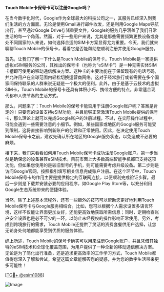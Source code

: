 **Touch Mobile卡保号卡可以注册Google吗？**

在当今数字化时代，Google作为全球最大的科技公司之一，其服务已经深入到我们生活的方方面面。无论是使用Gmail进行邮件收发，还是利用Google Maps导航出行，甚至通过Google Drive存储重要文件，Google的服务几乎涵盖了我们日常生活的每一个角落。然而，对于一些用户来说，尤其是那些需要频繁更换设备或身处不同国家的人来说，如何选择合适的SIM卡方案显得尤为重要。今天，我们就来聊聊Touch Mobile的保号卡，看看它是否能帮助您顺利注册并使用Google服务。

首先，让我们了解一下什么是Touch Mobile的保号卡。Touch Mobile是一家提供虚拟eSIM服务的公司，其推出的保号卡（也称为“eSIM卡”）是一种无需实体SIM卡槽即可使用的移动通信解决方案。这种卡的主要功能在于保留现有的电话号码，并允许用户在全球范围内轻松切换运营商网络。这对于经常旅行或者需要在多个国家间保持联系的人群来说无疑是一个极大的便利。此外，由于是基于云技术的虚拟SIM卡，Touch Mobile的保号卡还具有体积小巧、携带方便的特点，非常适合现代都市人快节奏的生活方式。

那么，问题来了：Touch Mobile的保号卡能否用于注册Google账户呢？答案是肯定的！只要您的设备支持eSIM功能，并且能够正常激活Touch Mobile提供的保号卡，那么理论上就可以完成Google账户的注册过程。不过，在实际操作过程中，可能会遇到一些需要注意的小细节。例如，某些国家或地区的Google服务可能受到限制，这将直接影响到新账户的创建和正常使用。因此，在决定使用Touch Mobile保号卡之前，建议先确认所在地区的Google服务状态，以免造成不必要的麻烦。

接下来，我们来看看如何用Touch Mobile保号卡成功注册Google账户。第一步当然是确保您的设备兼容eSIM技术。目前市面上大多数高端智能手机都已支持这项功能，但如果您使用的是较旧型号的手机，则可能需要考虑升级设备。第二步则是访问Google官网，按照指引填写相关信息完成账户注册。在这个环节中，Touch Mobile保号卡的作用主要是提供稳定的互联网连接，以便顺利完成验证步骤。最后一步则是下载并安装必要的应用程序，如Google Play Store等，以充分利用Google生态系统带来的便捷体验。

当然，除了上述基本流程外，还有一些额外的技巧可以帮助您更好地利用Touch Mobile保号卡与Google服务相结合。比如，您可以根据个人需求设置多语言环境，这样不仅能让界面更加友好，还能更高效地获取所需信息；同时，定期检查账户安全设置也是必不可少的一环，以防止未经授权的操作影响正常使用。另外，考虑到跨境旅行的需求，Touch Mobile还提供了灵活的资费套餐供用户选择，让您无论身处何地都能享受到优质的服务体验。

综上所述，Touch Mobile的保号卡确实可以用来注册Google账户，并且凭借其独特的eSIM技术和全球化覆盖范围，为用户提供了一种全新的移动通信解决方案。无论是为了简化出行准备，还是追求更高效率的工作学习方式，Touch Mobile都值得您深入了解和尝试。希望这篇文章能解答您的疑惑，并为您的数字生活带来更多可能性！

[[TG💪+ @esim1088](https://t.me/s/esim1088)]

![Image](https://i.postimg.cc/4NQfJmqS/Snipaste-2025-05-13-00-14-12.png)